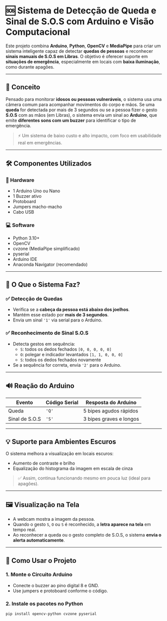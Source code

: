 # 🆘 Sistema de Detecção de Queda e Sinal de S.O.S com Arduino e Visão Computacional

Este projeto combina **Arduino**, **Python**, **OpenCV** e **MediaPipe** para criar um sistema inteligente capaz de detectar **quedas de pessoas** e reconhecer **sinais manuais de S.O.S em Libras**. O objetivo é oferecer suporte em **situações de emergência**, especialmente em locais com **baixa iluminação**, como durante apagões.

---

## 🧠 Conceito

Pensado para monitorar **idosos ou pessoas vulneráveis**, o sistema usa uma câmera comum para acompanhar movimentos do corpo e mãos. Se uma **queda** for detectada por mais de 3 segundos ou se a pessoa fizer o gesto **S.O.S** com as mãos (em Libras), o sistema envia um sinal ao **Arduino**, que emite **diferentes sons com um buzzer** para identificar o tipo de emergência.

> ⚡ Um sistema de baixo custo e alto impacto, com foco em usabilidade real em emergências.

---

## 🛠️ Componentes Utilizados

### 🔌 Hardware
- 1 Arduino Uno ou Nano
- 1 Buzzer ativo
- Protoboard
- Jumpers macho-macho
- Cabo USB

### 💻 Software
- Python 3.10+
- OpenCV
- cvzone (MediaPipe simplificado)
- pyserial
- Arduino IDE
- Anaconda Navigator (recomendado)

---

## 🚨 O Que o Sistema Faz?

### ✅ Detecção de Quedas
- Verifica se a **cabeça da pessoa está abaixo dos joelhos**.
- Mantém esse estado por **mais de 3 segundos**.
- Envia um sinal `'1'` via serial para o Arduino.

### ✅ Reconhecimento de Sinal S.O.S
- Detecta gestos em sequência:
  - `S`: todos os dedos fechados `[0, 0, 0, 0, 0]`
  - `O`: polegar e indicador levantados `[1, 1, 0, 0, 0]`
  - `S`: todos os dedos fechados novamente
- Se a sequência for correta, envia `'2'` para o Arduino.

---

## 🔊 Reação do Arduino

| Evento              | Código Serial | Resposta do Arduino       |
|---------------------|---------------|----------------------------|
| Queda               | `'Q'`         | 5 bipes agudos rápidos     |
| Sinal de S.O.S      | `'S'`         | 3 bipes graves e longos    |

---

## 💡 Suporte para Ambientes Escuros

O sistema melhora a visualização em locais escuros:
- Aumento de contraste e brilho
- Equalização do histograma da imagem em escala de cinza

> ✅ Assim, continua funcionando mesmo em pouca luz (ideal para apagões).

---

## 🖼️ Visualização na Tela

- A webcam mostra a imagem da pessoa.
- Quando o gesto `S`, `O` ou `S` é reconhecido, a **letra aparece na tela** em tempo real.
- Ao reconhecer a queda ou o gesto completo de S.O.S, o sistema **envia o alerta automaticamente**.

---

## 🧩 Como Usar o Projeto

### 1. Monte o Circuito Arduino
- Conecte o buzzer ao pino digital 8 e GND.
- Use jumpers e protoboard conforme o código.

### 2. Instale os pacotes no Python

```bash
pip install opencv-python cvzone pyserial

